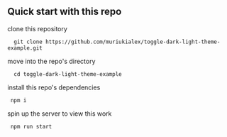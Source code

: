 ## Quick start with this repo

clone this repository
```
  git clone https://github.com/muriukialex/toggle-dark-light-theme-example.git
```

move into the repo's directory
```
  cd toggle-dark-light-theme-example
```

install this repo's dependencies
```
 npm i
```

spin up the server to view this work
```
 npm run start
```
